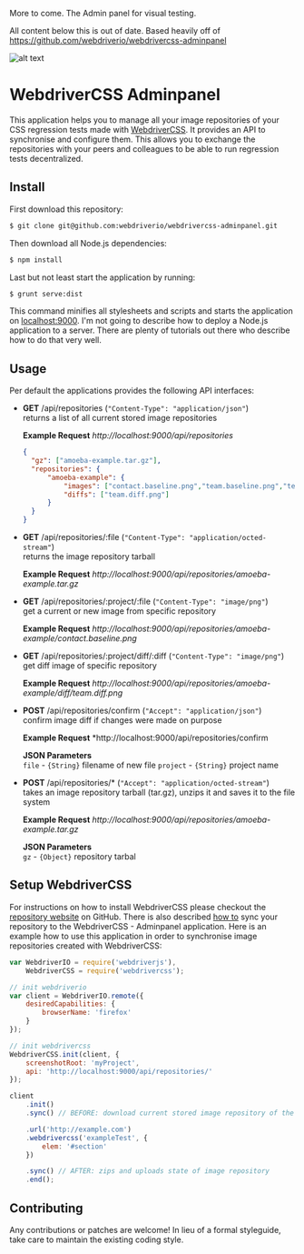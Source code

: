 More to come. The Admin panel for visual testing.

All content below this is out of date. Based heavily off of https://github.com/webdriverio/webdrivercss-adminpanel


![alt text](http://www.christian-bromann.com/webdrivercss-adminpanel.png "WebdriverCSS Adminpanel")

WebdriverCSS Adminpanel
=======================

This application helps you to manage all your image repositories of your CSS regression tests made with [WebdriverCSS](https://github.com/webdriverio/webdrivercss).
It provides an API to synchronise and configure them. This allows you to exchange the repositories with your peers and
colleagues to be able to run regression tests decentralized.

## Install

First download this repository:

```sh
$ git clone git@github.com:webdriverio/webdrivercss-adminpanel.git
```

Then download all Node.js dependencies:

```sh
$ npm install
```

Last but not least start the application by running:

```sh
$ grunt serve:dist
```

This command minifies all stylesheets and scripts and starts the application on [localhost:9000](http://localhost:9000).
I'm not going to describe how to deploy a Node.js application to a server. There are plenty of tutorials out there who
describe how to do that very well.

## Usage

Per default the applications provides the following API interfaces:

* **GET**   /api/repositories (`"Content-Type": "application/json"`)<br>
  returns a list of all current stored image repositories<br>

  **Example Request** *http://localhost:9000/api/repositories*

  ```json
  {
    "gz": ["amoeba-example.tar.gz"],
    "repositories": {
        "amoeba-example": {
            "images": ["contact.baseline.png","team.baseline.png","team.regression.png"],
            "diffs": ["team.diff.png"]
        }
    }
  }
  ```

* **GET**   /api/repositories/:file (`"Content-Type": "application/octed-stream"`)<br>
  returns the image repository tarball

  **Example Request** *http://localhost:9000/api/repositories/amoeba-example.tar.gz*

* **GET**   /api/repositories/:project/:file (`"Content-Type": "image/png"`)<br>
  get a current or new image from specific repository

  **Example Request** *http://localhost:9000/api/repositories/amoeba-example/contact.baseline.png*

* **GET**   /api/repositories/:project/diff/:diff (`"Content-Type": "image/png"`)<br>
  get diff image of specific repository

  **Example Request** *http://localhost:9000/api/repositories/amoeba-example/diff/team.diff.png*

* **POST**  /api/repositories/confirm (`"Accept": "application/json"`)<br>
  confirm image diff if changes were made on purpose

  **Example Request** *http://localhost:9000/api/repositories/confirm

  **JSON Parameters**<br>
    `file`    - `{String}`  filename of new file
    `project` - `{String}`  project name

* **POST**  /api/repositories/* (`"Accept": "application/octed-stream"`)<br>
  takes an image repository tarball (tar.gz), unzips it and saves it to the file system

  **Example Request** *http://localhost:9000/api/repositories/amoeba-example.tar.gz*

  **JSON Parameters**<br>
    `gz` - `{Object}`  repository tarbal

## Setup WebdriverCSS

For instructions on how to install WebdriverCSS please checkout the [repository website](https://github.com/webdriverio/webdrivercss)
on GitHub. There is also described [how to](https://github.com/webdriverio/webdrivercss#synchronize-your-taken-images) sync your
repository to the WebdriverCSS - Adminpanel application. Here is an example how to use this application in order to synchronise
image repositories created with WebdriverCSS:

```js
var WebdriverIO = require('webdriverjs'),
    WebdriverCSS = require('webdrivercss');

// init webdriverio
var client = WebdriverIO.remote({
    desiredCapabilities: {
        browserName: 'firefox'
    }
});

// init webdrivercss
WebdriverCSS.init(client, {
    screenshotRoot: 'myProject',
    api: 'http://localhost:9000/api/repositories/'
});

client
    .init()
    .sync() // BEFORE: download current stored image repository of the project (if existing)

    .url('http://example.com')
    .webdrivercss('exampleTest', {
        elem: '#section'
    })

    .sync() // AFTER: zips and uploads state of image repository
    .end();
```

## Contributing
Any contributions or patches are welcome! In lieu of a formal styleguide, take care to maintain the existing coding style.
